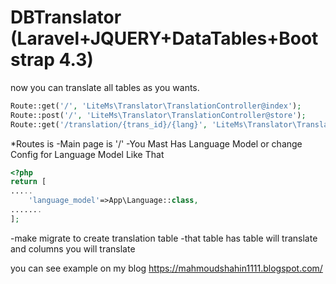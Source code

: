 # DBTranslator (Laravel+JQUERY+DataTables+Bootstrap 4.3)

now you can translate all tables as you wants.
```php
Route::get('/', 'LiteMs\Translator\TranslationController@index');
Route::post('/', 'LiteMs\Translator\TranslationController@store');
Route::get('/translation/{trans_id}/{lang}', 'LiteMs\Translator\TranslationController@show');
```
*Routes is 
-Main page is  '/'
-You Mast Has Language Model or change Config for Language Model Like That 
```php
<?php
return [
.....
    'language_model'=>App\Language::class,
.......
];
```
-make migrate to create translation table
  -that table has table will translate and columns you will translate
  
you can see example on my blog 
https://mahmoudshahin1111.blogspot.com/
